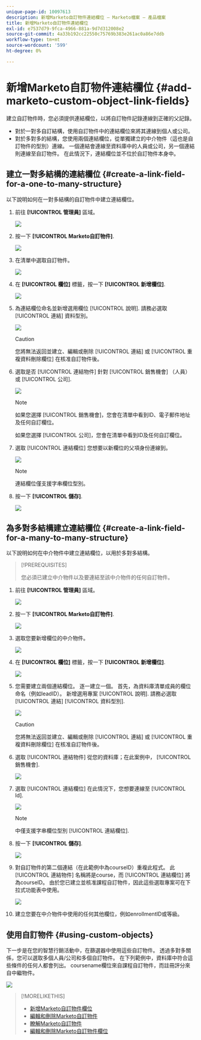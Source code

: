 ```yaml
---
unique-page-id: 10097613
description: 新增Marketo自訂物件連結欄位 — Marketo檔案 — 產品檔案
title: 新增Marketo自訂物件連結欄位
exl-id: e7537d79-9fca-4966-881a-9d7d312008e2
source-git-commit: 4a33b192cc22550c75769b383e261ac0a86e7ddb
workflow-type: tm+mt
source-wordcount: '599'
ht-degree: 0%

---
```


# 新增Marketo自訂物件連結欄位 {#add-marketo-custom-object-link-fields}

建立自訂物件時，您必須提供連結欄位，以將自訂物件記錄連線到正確的父記錄。

* 對於一對多自訂結構，使用自訂物件中的連結欄位來將其連線到個人或公司。
* 對於多對多的結構，您使用兩個連結欄位，從單獨建立的中介物件（這也是自訂物件的型別）連線。 一個連結會連線至資料庫中的人員或公司，另一個連結則連線至自訂物件。 在此情況下，連結欄位並不位於自訂物件本身中。

## 建立一對多結構的連結欄位 {#create-a-link-field-for-a-one-to-many-structure}

以下說明如何在一對多結構的自訂物件中建立連結欄位。

1. 前往 **[!UICONTROL 管理員]** 區域。

   ![](assets/add-marketo-custom-object-link-fields-1.png)

1. 按一下 **[!UICONTROL Marketo自訂物件]**.

   ![](assets/add-marketo-custom-object-link-fields-2.png)

1. 在清單中選取自訂物件。

   ![](assets/add-marketo-custom-object-link-fields-3.png)

1. 在 **[!UICONTROL 欄位]** 標籤，按一下 **[!UICONTROL 新增欄位]**.

   ![](assets/add-marketo-custom-object-link-fields-4.png)

1. 為連結欄位命名並新增選用欄位 [!UICONTROL 說明]. 請務必選取 [!UICONTROL 連結] 資料型別。

   ![](assets/add-marketo-custom-object-link-fields-5.png)

   >[!CAUTION]
   >
   >您將無法返回並建立、編輯或刪除 [!UICONTROL 連結] 或 [!UICONTROL 重複資料刪除欄位] 在核准自訂物件後。

1. 選取是否 [!UICONTROL 連結物件] 針對 [!UICONTROL 銷售機會] （人員）或 [!UICONTROL 公司].

   ![](assets/add-marketo-custom-object-link-fields-6.png)

   >[!NOTE]
   >
   >如果您選擇 [!UICONTROL 銷售機會]，您會在清單中看到ID、電子郵件地址及任何自訂欄位。
   >
   >如果您選擇 [!UICONTROL 公司]，您會在清單中看到ID及任何自訂欄位。

1. 選取 [!UICONTROL 連結欄位] 您想要以新欄位的父項身份連線到。

   ![](assets/add-marketo-custom-object-link-fields-7.png)

   >[!NOTE]
   >
   >連結欄位僅支援字串欄位型別。

1. 按一下 **[!UICONTROL 儲存]**.

   ![](assets/add-marketo-custom-object-link-fields-8.png)

## 為多對多結構建立連結欄位 {#create-a-link-field-for-a-many-to-many-structure}

以下說明如何在中介物件中建立連結欄位，以用於多對多結構。

>[!PREREQUISITES]
>
>您必須已建立中介物件以及要連結至該中介物件的任何自訂物件。

1. 前往 **[!UICONTROL 管理員]** 區域。

   ![](assets/add-marketo-custom-object-link-fields-9.png)

1. 按一下 **[!UICONTROL Marketo自訂物件]**.

   ![](assets/add-marketo-custom-object-link-fields-10.png)

1. 選取您要新增欄位的中介物件。

   ![](assets/add-marketo-custom-object-link-fields-11.png)

1. 在 **[!UICONTROL 欄位]** 標籤，按一下 **[!UICONTROL 新增欄位]**.

   ![](assets/add-marketo-custom-object-link-fields-12.png)

1. 您需要建立兩個連結欄位。 逐一建立一個。 首先，為資料庫清單成員的欄位命名（例如leadID）。 新增選用專案 [!UICONTROL 說明]. 請務必選取 [!UICONTROL 連結] [!UICONTROL 資料型別].

   ![](assets/add-marketo-custom-object-link-fields-13.png)

   >[!CAUTION]
   >
   >您將無法返回並建立、編輯或刪除 [!UICONTROL 連結] 或 [!UICONTROL 重複資料刪除欄位] 在核准自訂物件後。

1. 選取 [!UICONTROL 連結物件] 從您的資料庫；在此案例中， [!UICONTROL 銷售機會].

   ![](assets/add-marketo-custom-object-link-fields-14.png)

1. 選取 [!UICONTROL 連結欄位] 在此情況下，您想要連線至 [!UICONTROL Id].

   ![](assets/add-marketo-custom-object-link-fields-15.png)

   >[!NOTE]
   >
   >中僅支援字串欄位型別 [!UICONTROL 連結欄位].

1. 按一下 **[!UICONTROL 儲存]**.

   ![](assets/add-marketo-custom-object-link-fields-16.png)

1. 對自訂物件的第二個連結（在此範例中為courseID）重複此程式。 此 [!UICONTROL 連結物件] 名稱將是course，而 [!UICONTROL 連結欄位] 將為courseID。 由於您已建立並核准課程自訂物件，因此這些選取專案可在下拉式功能表中使用。

   ![](assets/add-marketo-custom-object-link-fields-17.png)

1. 建立您要在中介物件中使用的任何其他欄位，例如enrollmentID或等級。

## 使用自訂物件 {#using-custom-objects}

下一步是在您的智慧行銷活動中，在篩選器中使用這些自訂物件。 透過多對多關係，您可以選取多個人員/公司和多個自訂物件。 在下列範例中，資料庫中符合這些條件的任何人都會列出。 coursename欄位來自課程自訂物件，而註冊評分來自中繼物件。

![](assets/add-marketo-custom-object-link-fields-18.png)

>[!MORELIKETHIS]
>
>* [新增Marketo自訂物件欄位](/help/marketo/product-docs/administration/marketo-custom-objects/add-marketo-custom-object-fields.md)
>* [編輯和刪除Marketo自訂物件](/help/marketo/product-docs/administration/marketo-custom-objects/edit-and-delete-a-marketo-custom-object.md)
>* [瞭解Marketo自訂物件](/help/marketo/product-docs/administration/marketo-custom-objects/understanding-marketo-custom-objects.md)
>* [編輯和刪除Marketo自訂物件欄位](/help/marketo/product-docs/administration/marketo-custom-objects/edit-and-delete-marketo-custom-object-fields.md)

